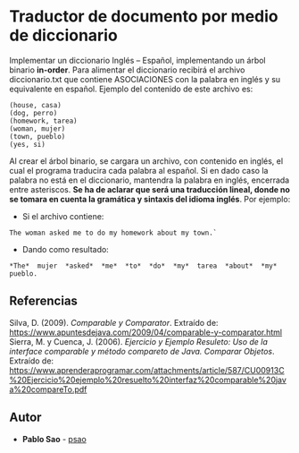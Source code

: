 # Traductor de documento por medio de diccionario
Implementar un diccionario Inglés – Español, implementando un árbol binario **in-order**. Para alimentar el diccionario recibirá el archivo diccionario.txt que contiene ASOCIACIONES con la palabra en inglés y su equivalente en español. Ejemplo del contenido de este archivo es: 

```
(house, casa) 
(dog, perro) 
(homework, tarea) 
(woman, mujer) 
(town, pueblo) 
(yes, si) 
```
Al crear el árbol binario, se cargara un archivo, con contenido en inglés, el cual el programa traducira cada palabra al español. Si en dado caso la palabra no está en el diccionario, mantendra la palabra en inglés, encerrada entre asteriscos. **Se ha de aclarar que será una traducción lineal, donde no se tomara en cuenta la gramática y sintaxis del idioma inglés**. Por ejemplo:

* Si el archivo contiene:
```
The woman asked me to do my homework about my town.`
```

* Dando como resultado:
```
*The*  mujer  *asked*  *me*  *to*  *do*  *my*  tarea  *about*  *my*  pueblo. 
```


## Referencias

Silva, D. (2009). _Comparable y Comparator_. Extraído de: https://www.apuntesdejava.com/2009/04/comparable-y-comparator.html
Sierra, M. y Cuenca, J. (2006). _Ejercicio y Ejemplo Resuleto: Uso de la interface comparable y método compareto de Java. Comparar Objetos_. Extraído de: https://www.aprenderaprogramar.com/attachments/article/587/CU00913C%20Ejercicio%20ejemplo%20resuelto%20interfaz%20comparable%20java%20compareTo.pdf

## Autor

* **Pablo Sao** - [psao](https://github.com/psao)
